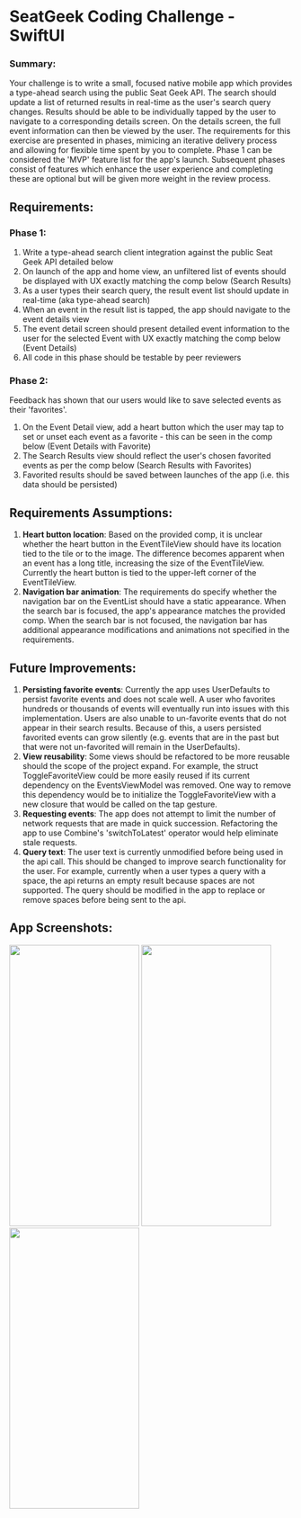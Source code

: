 # SeatGeek Coding Challenge - SwiftUI

### Summary:
Your challenge is to write a small, focused native mobile app which provides a type-ahead
search using the public Seat Geek API.
The search should update a list of returned results in real-time as the user's search query
changes. Results should be able to be individually tapped by the user to navigate to a
corresponding details screen. On the details screen, the full event information can then be
viewed by the user.
The requirements for this exercise are presented in phases, mimicing an iterative delivery
process and allowing for flexible time spent by you to complete. Phase 1 can be considered the
'MVP' feature list for the app's launch. Subsequent phases consist of features which enhance
the user experience and completing these are optional but will be given more weight in the
review process.

## Requirements:

### Phase 1:

1. Write a type-ahead search client integration against the public Seat Geek API detailed
below
2. On launch of the app and home view, an unfiltered list of events should be displayed with
UX exactly matching the comp below (Search Results)
3. As a user types their search query, the result event list should update in real-time (aka
type-ahead search)
4. When an event in the result list is tapped, the app should navigate to the event details view
5. The event detail screen should present detailed event information to the user for the
selected Event with UX exactly matching the comp below (Event Details)
6. All code in this phase should be testable by peer reviewers

### Phase 2:

Feedback has shown that our users would like to save selected events as their 'favorites'.
1. On the Event Detail view, add a heart button which the user may tap to set or unset each
event as a favorite - this can be seen in the comp below (Event Details with Favorite)
2. The Search Results view should reflect the user's chosen favorited events as per the comp
below (Search Results with Favorites)
3. Favorited results should be saved between launches of the app (i.e. this data should be
persisted)

## Requirements Assumptions:

1.  **Heart button location**: Based on the provided comp, it is unclear whether the heart button
in the EventTileView should have its location tied to the tile or to the image. The difference
becomes apparent when an event has a long title, increasing the size of the EventTileView.
Currently the heart button is tied to the upper-left corner of the EventTileView.
3.  **Navigation bar animation**: The requirements do specify whether the navigation bar on the 
EventList should have a static appearance. When the search bar is focused, the app's appearance
matches the provided comp. When the search bar is not focused, the navigation bar has additional
appearance modifications and animations not specified in the requirements.

## Future Improvements:

1.  **Persisting favorite events**: Currently the app uses UserDefaults to persist favorite events and
does not scale well. A user who favorites hundreds or thousands of events will eventually run into 
issues with this implementation. Users are also unable to un-favorite events that do not appear in
their search results. Because of this, a users persisted favorited events can grow silently (e.g. events
that are in the past but that were not un-favorited will remain in the UserDefaults).
2.  **View reusability**: Some views should be refactored to be more reusable should the scope of the
project expand. For example, the struct ToggleFavoriteView could be more easily reused if its current
dependency on the EventsViewModel was removed. One way to remove this dependency would be to
initialize the ToggleFavoriteView with a new closure that would be called on the tap gesture.
3.  **Requesting events**: The app does not attempt to limit the number of network requests that are 
made in quick succession. Refactoring the app to use Combine's 'switchToLatest' operator would
help eliminate stale requests.
4.  **Query text**: The user text is currently unmodified before being used in the api call. This should 
be changed to improve search functionality for the user. For example, currently when a user types a 
query with a space, the api returns an empty result because spaces are not supported. The query should
be modified in the app to replace or remove spaces before being sent to the api.


## App Screenshots:
<img src="https://user-images.githubusercontent.com/60911262/165000007-79a0b917-c235-4acb-9fd1-43f19009dd2a.PNG" width="231" height="500"> <img src="https://user-images.githubusercontent.com/60911262/165000006-d6d49c3b-8819-4733-97e1-5d7b2aa540de.PNG" width="231" height="500"> <img src="https://user-images.githubusercontent.com/60911262/165000001-7b61cf55-aee3-4982-b2d1-b45cb28eaa54.PNG" width="231" height="500">
